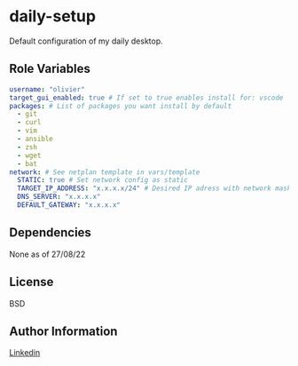 daily-setup
=========

Default configuration of my daily desktop.

Role Variables
--------------

```yaml
username: "olivier"
target_gui_enabled: true # If set to true enables install for: vscode
packages: # List of packages you want install by default
  - git
  - curl
  - vim 
  - ansible 
  - zsh
  - wget
  - bat
network: # See netplan template in vars/template
  STATIC: true # Set network config as static
  TARGET_IP_ADDRESS: "x.x.x.x/24" # Desired IP adress with network mask
  DNS_SERVER: "x.x.x.x" 
  DEFAULT_GATEWAY: "x.x.x.x"
```

Dependencies
------------

None as of 27/08/22

License
-------

BSD

Author Information
------------------

[Linkedin](https://www.linkedin.com/in/olivier-duchaine-664414199/)

